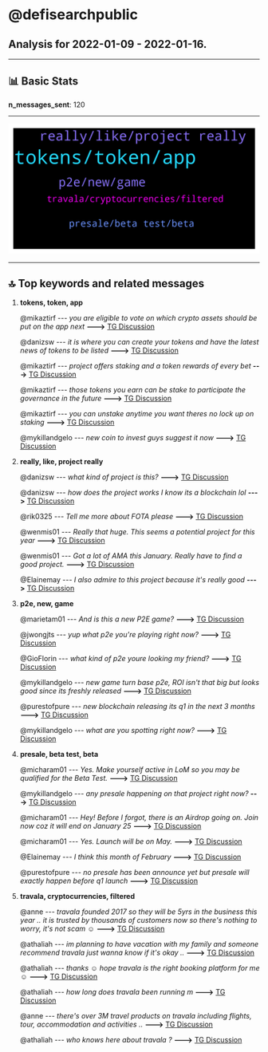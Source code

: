# **@defisearchpublic**
 ## Analysis for **2022-01-09** - **2022-01-16**.

---

## 📊 **Basic Stats**

**n_messages_sent**: 120

---
![wordcloud](defisearchpublic_7Days_wordcloud.png)

---


## 🔝 **Top keywords and related messages**

1. **tokens, token, app**

    @mikaztirf --- *you are eligible to vote on which crypto assets should be put on the app next* **--->** [TG Discussion](https://t.me/defisearchpublic/240927)

    @danizsw --- *it is where you can create your tokens and have the latest news of tokens to be listed* **--->** [TG Discussion](https://t.me/defisearchpublic/240958)

    @mikaztirf --- *project offers staking and a token rewards of every bet* **--->** [TG Discussion](https://t.me/defisearchpublic/240912)

    @mikaztirf --- *those tokens you earn can be stake to participate the governance in the future* **--->** [TG Discussion](https://t.me/defisearchpublic/240922)

    @mikaztirf --- *you can unstake anytime you want theres no lock up on staking* **--->** [TG Discussion](https://t.me/defisearchpublic/240940)

    @mykillandgelo --- *new coin to invest guys suggest it now* **--->** [TG Discussion](https://t.me/defisearchpublic/240953)

2. **really, like, project really**

    @danizsw --- *what kind of project is this?* **--->** [TG Discussion](https://t.me/defisearchpublic/240968)

    @danizsw --- *how does the project works I know its a blockchain lol* **--->** [TG Discussion](https://t.me/defisearchpublic/240973)

    @rik0325 --- *Tell me more about FOTA please* **--->** [TG Discussion](https://t.me/defisearchpublic/241023)

    @wenmis01 --- *Really that huge. This seems a potential project for this year* **--->** [TG Discussion](https://t.me/defisearchpublic/240888)

    @wenmis01 --- *Got a lot of AMA this January. Really have to find a good project.* **--->** [TG Discussion](https://t.me/defisearchpublic/240876)

    @Elainemay --- *I also admire to this project because it's really good* **--->** [TG Discussion](https://t.me/defisearchpublic/241020)

3. **p2e, new, game**

    @marietam01 --- *And is this a new P2E game?* **--->** [TG Discussion](https://t.me/defisearchpublic/241087)

    @jwongjts --- *yup what p2e you're playing right now?* **--->** [TG Discussion](https://t.me/defisearchpublic/240902)

    @GioFlorin --- *what kind of p2e youre looking my friend?* **--->** [TG Discussion](https://t.me/defisearchpublic/240898)

    @mykillandgelo --- *new game turn base p2e, ROI isn't that big but looks good since its freshly released* **--->** [TG Discussion](https://t.me/defisearchpublic/240963)

    @purestofpure --- *new blockchain releasing its q1 in the next 3 months* **--->** [TG Discussion](https://t.me/defisearchpublic/240967)

    @mykillandgelo --- *what are you spotting right now?* **--->** [TG Discussion](https://t.me/defisearchpublic/240960)

4. **presale, beta test, beta**

    @micharam01 --- *Yes. Make yourself active in LoM so you may be qualified for the Beta Test.* **--->** [TG Discussion](https://t.me/defisearchpublic/241097)

    @mykillandgelo --- *any presale happening on that project right now?* **--->** [TG Discussion](https://t.me/defisearchpublic/240969)

    @micharam01 --- *Hey! Before I forgot, there is an Airdrop going on. Join now coz it will end on January 25* **--->** [TG Discussion](https://t.me/defisearchpublic/241095)

    @micharam01 --- *Yes. Launch will be on May.* **--->** [TG Discussion](https://t.me/defisearchpublic/241089)

    @Elainemay --- *I think this month of February* **--->** [TG Discussion](https://t.me/defisearchpublic/241029)

    @purestofpure --- *no presale has been announce yet but presale will exactly happen before q1 launch* **--->** [TG Discussion](https://t.me/defisearchpublic/240971)

5. **travala, cryptocurrencies, filtered**

    @anne --- *travala founded 2017 so they will be 5yrs in the business this year .. it is trusted by thousands of customers now so there's nothing to worry, it's not scam ☺️* **--->** [TG Discussion](https://t.me/defisearchpublic/241054)

    @athaliah --- *im planning to have vacation with my family and someone recommend travala just wanna know if it's okay ..* **--->** [TG Discussion](https://t.me/defisearchpublic/241044)

    @athaliah --- *thanks ☺️ hope travala is the right booking platform for me ☺️* **--->** [TG Discussion](https://t.me/defisearchpublic/241058)

    @athaliah --- *how long does travala been running m* **--->** [TG Discussion](https://t.me/defisearchpublic/241053)

    @anne --- *there's over 3M travel products on travala including flights, tour, accommodation and activities ..* **--->** [TG Discussion](https://t.me/defisearchpublic/241050)

    @athaliah --- *who knows here about travala ?* **--->** [TG Discussion](https://t.me/defisearchpublic/241043)

